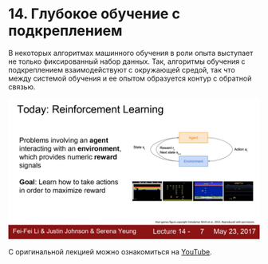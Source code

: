 # 14\. Глубокое обучение с подкреплением

В некоторых алгоритмах машинного обучения в роли опыта выступает не только фиксированный набор данных. Так, алгоритмы обучения с подкреплением взаимодействуют с окружающей средой, так что между системой обучения и ее опытом образуется контур с обратной связью.

![](https://raw.githubusercontent.com/AlexandrParkhomenko/ai/main/cs231n%20-%20Convolutional%20Neural%20Networks/ru/images/cs231n_2017_lecture14_page-0007.jpg)

С оригинальной лекцией можно ознакомиться на [YouTube](https://youtu.be/lvoHnicueoE).
